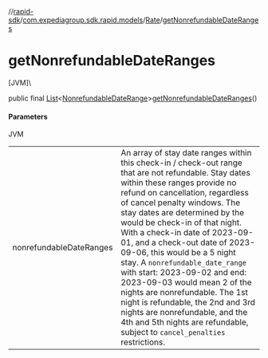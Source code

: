 //[rapid-sdk](../../../index.md)/[com.expediagroup.sdk.rapid.models](../index.md)/[Rate](index.md)/[getNonrefundableDateRanges](get-nonrefundable-date-ranges.md)

# getNonrefundableDateRanges

[JVM]\

public final [List](https://docs.oracle.com/javase/8/docs/api/java/util/List.html)&lt;[NonrefundableDateRange](../-nonrefundable-date-range/index.md)&gt;[getNonrefundableDateRanges](get-nonrefundable-date-ranges.md)()

#### Parameters

JVM

| | |
|---|---|
| nonrefundableDateRanges | An array of stay date ranges within this check-in / check-out range that are not refundable. Stay dates within these ranges provide no refund on cancellation, regardless of cancel penalty windows. The stay dates are determined by the would be check-in of that night. With a check-in date of 2023-09-01, and a check-out date of 2023-09-06, this would be a 5 night stay. A `nonrefundable_date_range` with start: 2023-09-02 and end: 2023-09-03 would mean 2 of the nights are nonrefundable. The 1st night is refundable, the 2nd and 3rd nights are nonrefundable, and the 4th and 5th nights are refundable, subject to `cancel_penalties` restrictions. |
